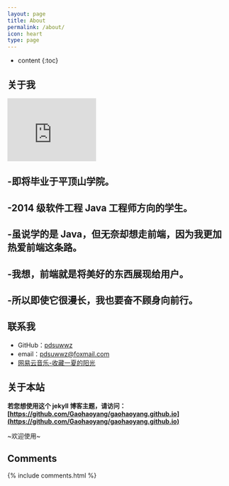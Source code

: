 ```yaml
---
layout: page
title: About
permalink: /about/
icon: heart
type: page
---
```


* content
{:toc}

## 关于我

<iframe src="https://avatars0.githubusercontent.com/u/19891724?s=150&u=bfc09ad10ca87790c4bc9abeb4bdf9b4f58ce1a0&v=4" style="border: 0;height: 142px;width: 200px;overflow: hidden;" frameBorder="0"></iframe>

-即将毕业于平顶山学院。
-
-2014 级软件工程 Java 工程师方向的学生。
-
-虽说学的是 Java，但无奈却想走前端，因为我更加热爱前端这条路。
-
-我想，前端就是将美好的东西展现给用户。
-
-所以即使它很漫长，我也要奋不顾身向前行。
-

## 联系我

* GitHub：[pdsuwwz](https://github.com/pdsuwwz)
* email：pdsuwwz@foxmail.com
* [网易云音乐-收藏一夏的阳光](http://music.163.com/#/user/home?id=105840719)

## 关于本站

**若您想使用这个 jekyll 博客主题，请访问：[https://github.com/Gaohaoyang/gaohaoyang.github.io](https://github.com/Gaohaoyang/gaohaoyang.github.io)**

~欢迎使用~

<!-- ## 友情链接

[羡辙杂俎](http://zhangwenli.com/blog) \| [Anotherhome](https://www.anotherhome.net) \| [Reverland](http://reverland.org/) \| [ZhiLi](http://lizhipower.github.io/) \| [Simmer](http://simmer-jun.github.io/) \| [awthink](http://awthink.net/) \| [Aralic](http://aralic.github.io/) \| [zchen9](http://www.chen9.info/) \| [wuhuaji](http://wuhuaji.me/) \| [lisheng](http://www.lishengcn.cn/) \| [薛彬XueBin](http://axuebin.com/blog/) \| [TBOOX](http://www.tboox.org/cn/) \|  [Ling](http://linglinyp.com/) -->

## Comments

{% include comments.html %}
